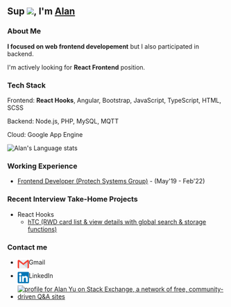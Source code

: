 ## Sup <img src="https://github.com/TheDudeThatCode/TheDudeThatCode/blob/master/Assets/Hi.gif" width="29px">, I'm [Alan](https://www.linkedin.com/in/alan-yu-4218b9b4/) 

### About Me

**I focused on web frontend developement** but I also participated in backend.

I'm actively looking for **React Frontend** position.

### Tech Stack

Frontend: **React Hooks**, Angular, Bootstrap, JavaScript, TypeScript, HTML, SCSS

Backend: Node.js, PHP, MySQL, MQTT

Cloud: Google App Engine

![Alan's Language stats](https://github-readme-stats.vercel.app/api/top-langs/?username=imgonewild&langs_count=4)

### Working Experience
- [Frontend Developer (Protech Systems Group)](https://www.protech.com.tw/Home/home_us.asp) - (May'19 - Feb'22)

### Recent Interview Take-Home Projects
* React Hooks
  - [hTC (RWD card list & view details with global search & storage functions)](https://github.com/imgonewild/htc-react-hooks)

### Contact me

* Gmail <a href="mailto:kaisite2004@gmail.com">
  <img align="left" width="26px" height="26px" src="https://github.com/imgonewild/imgonewild/blob/main/assets/Gmail.svg" />  
</a>

* LinkedIn <a href="https://www.linkedin.com/in/alan-yu-4218b9b4/">
  <img align="left" width="26px" height="26px" src="https://github.com/imgonewild/imgonewild/blob/main/assets/Linkedin.svg"  />
</a>

* <a href="https://stackoverflow.com/users/3077712/alan-yu"><img src="https://stackexchange.com/users/flair/3696510.png" width="210" height="60" alt="profile for Alan Yu on Stack Exchange, a network of free, community-driven Q&amp;A sites" title="profile for Alan Yu on Stack Exchange, a network of free, community-driven Q&amp;A sites"></a>

